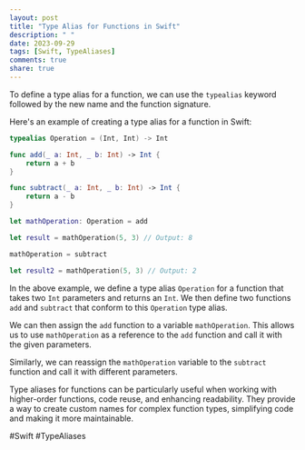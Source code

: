 ```yaml
---
layout: post
title: "Type Alias for Functions in Swift"
description: " "
date: 2023-09-29
tags: [Swift, TypeAliases]
comments: true
share: true
---
```


To define a type alias for a function, we can use the `typealias` keyword followed by the new name and the function signature.

Here's an example of creating a type alias for a function in Swift:

```swift
typealias Operation = (Int, Int) -> Int

func add(_ a: Int, _ b: Int) -> Int {
    return a + b
}

func subtract(_ a: Int, _ b: Int) -> Int {
    return a - b
}

let mathOperation: Operation = add

let result = mathOperation(5, 3) // Output: 8

mathOperation = subtract

let result2 = mathOperation(5, 3) // Output: 2
```

In the above example, we define a type alias `Operation` for a function that takes two `Int` parameters and returns an `Int`. We then define two functions `add` and `subtract` that conform to this `Operation` type alias.

We can then assign the `add` function to a variable `mathOperation`. This allows us to use `mathOperation` as a reference to the `add` function and call it with the given parameters.

Similarly, we can reassign the `mathOperation` variable to the `subtract` function and call it with different parameters.

Type aliases for functions can be particularly useful when working with higher-order functions, code reuse, and enhancing readability. They provide a way to create custom names for complex function types, simplifying code and making it more maintainable.

#Swift #TypeAliases